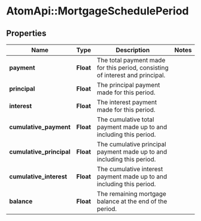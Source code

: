 # AtomApi::MortgageSchedulePeriod

## Properties
Name | Type | Description | Notes
------------ | ------------- | ------------- | -------------
**payment** | **Float** | The total payment made for this period, consisting of interest and principal. | 
**principal** | **Float** | The principal payment made for this period. | 
**interest** | **Float** | The interest payment made for this period. | 
**cumulative_payment** | **Float** | The cumulative total payment made up to and including this period. | 
**cumulative_principal** | **Float** | The cumulative principal payment made up to and including this period. | 
**cumulative_interest** | **Float** | The cumulative interest payment made up to and including this period. | 
**balance** | **Float** | The remaining mortgage balance at the end of the period. | 


